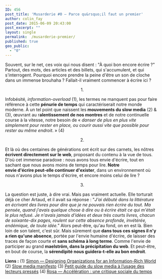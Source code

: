 ```yaml
---
ID: 456
post_title: 'Musarderie #0 — Parce qu&rsquo;il faut un premier'
author: colin_fay
post_date: 2015-06-09 20:43:00
post_excerpt: ""
layout: single
permalink:  /musarderie-premier/
published: true
geo_public:
  - "0"
---
```

Souvent, sur le net, ces voix qui nous disent : "À quoi bon encore écrire ?"
Partout, des mots, des articles et des billets, qui s'accumulent, et qui s'interrogent. Pourquoi encore prendre la peine d'être un son de cloche dans un immense brouhaha ?
Fallait-il vraiment commencer à écrire ici ?

<!--more-->
<p style="text-align: center;">1.</p>
Infobésité, <em>information-overload</em> (1), les termes ne manquent pas pour faire référence à cette <strong>pénurie de temps</strong> qui caractériserait notre monde moderne. À un tel point que naissent les<strong> mouvements du slow media</strong> (2) &amp; (3), œuvrant au r<strong>alentissement de nos montres</strong> et de notre continuelle course à la vitesse, notre besoin de «<em> danser de plus en plus vite simplement pour rester en place, ou courir aussi vite que possible pour rester au même endroit</em>. » (4)
<p style="text-align: center;">2.</p>
Et là où des centaines de générations ont écrit sur des carnets, les nôtres<strong> écrivent directement sur le web</strong>, proposant du contenu à la vue de tous. D'où cet immense paradoxe : nous avons tous envie d'écrire, tout en sachant que nous avons moins de temps pour lire.<strong> Notre envie d'écrire peut-elle continuer d'exister</strong>, dans un environnement où nous n'avons plus le temps d'écrire, et encore moins celui de lire ?
<p style="text-align: center;">3.</p>
La question est juste, à dire vrai. Mais pas vraiment actuelle. Elle torturait déjà ce cher Artaud, et il avait sa réponse : "<em>J'ai débuté dans la littérature en écrivant des livres pour dire que je ne pouvais rien écrire du tout. Ma pensée, quand j'avais quelque chose à dire ou à écrire était ce qui m'était le plus refusé. Je n'avais jamais d'idées et deux très courts livres, chacun de soixante-dix pages, roulent sur cette absence profonde, invétérée, endémique, de toute idée."</em> Alors peut-être, qu'au fond, on en est là. Bien loin de son talent, c'est sûr. Mais sûrement que<strong> dans tous ces signes il n'y a rien qu'une absence</strong>, portée par l'envie humaine d'écrire, de laisser des traces de façon courte et <strong>sans schéma à long terme</strong>. Comme l'envie de participer au grand <strong>maelström, dans la précipitation du web</strong>. Et peut-être, en bout de course, la <strong>sérendipité nous guidera-t-elle au bon endroit</strong>.

<strong>Liens :</strong>
(1) <a href="http://zeus.zeit.de/2007/39/simon.pdf" target="_blank">Simon — Designing Organizations for an Information-Rich World</a>
(2) <a href="http://en.slow-media.net/manifesto" target="_blank">Slow media manifesto</a>
(3) <a href="http://www.oeil-au-carre.fr/le-blog/2015/03/04/guide-slow-media/" target="_blank">Petit guide du slow media à l’usage des lecteurs pressés</a>
(4) <a href="http://www.cles.com/livre/acceleration-une-critique-sociale-du-temps" target="_blank">Rosa — Accélération : une critique sociale du temps</a>
